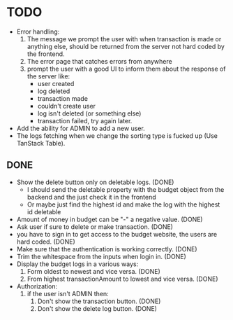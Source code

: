 # TODO

- Error handling:
   1. The message we prompt the user with when transaction is made or anything else, should be returned from the server not hard coded by the frontend.
   2. The error page that catches errors from anywhere
   3. prompt the user with a good UI to inform them about the response of the server like:
      - user created
      - log deleted
      - transaction made
      - couldn't create user
      - log isn't deleted (or something else)
      - transaction failed, try again later.
- Add the ability for ADMIN to add a new user.
- The logs fetching when we change the sorting type is fucked up (Use TanStack Table).

## DONE

- Show the delete button only on deletable logs. (DONE)
  - I should send the deletable property with the budget object from the backend and the just check it in the frontend
  - Or maybe just find the highest id and make the log with the highest id deletable
- Amount of money in budget can be "-" a negative value. (DONE)
- Ask user if sure to delete or make transaction. (DONE)
- you have to sign in to get access to the budget website, the users are hard coded. (DONE)
- Make sure that the authentication is working correctly. (DONE)
- Trim the whitespace from the inputs when login in. (DONE)
- Display the budget logs in a various ways:
   1. Form oldest to newest and vice versa. (DONE)
   2. From highest transactionAmount to lowest and vice versa. (DONE)
- Authorization:
   1. if the user isn't ADMIN then:
      1. Don't show the transaction button. (DONE)
      2. Don't show the delete log button. (DONE)
